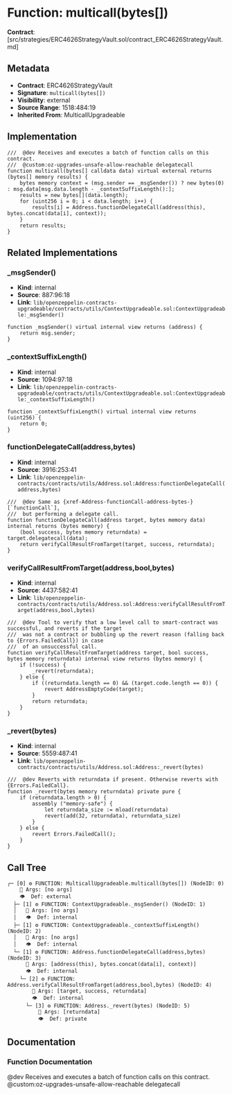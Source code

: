 # Function: multicall(bytes[])

**Contract**: [src/strategies/ERC4626StrategyVault.sol/contract_ERC4626StrategyVault.md]

## Metadata

- **Contract**: ERC4626StrategyVault
- **Signature**: `multicall(bytes[])`
- **Visibility**: external
- **Source Range**: 1518:484:19
- **Inherited From**: MulticallUpgradeable

## Implementation

```solidity
///  @dev Receives and executes a batch of function calls on this contract.
///  @custom:oz-upgrades-unsafe-allow-reachable delegatecall
function multicall(bytes[] calldata data) virtual external returns (bytes[] memory results) {
    bytes memory context = (msg.sender == _msgSender()) ? new bytes(0) : msg.data[msg.data.length - _contextSuffixLength():];
    results = new bytes[](data.length);
    for (uint256 i = 0; i < data.length; i++) {
        results[i] = Address.functionDelegateCall(address(this), bytes.concat(data[i], context));
    }
    return results;
}
```

## Related Implementations

### _msgSender()

- **Kind**: internal
- **Source**: 887:96:18
- **Link**: `lib/openzeppelin-contracts-upgradeable/contracts/utils/ContextUpgradeable.sol:ContextUpgradeable:_msgSender()`

```solidity
function _msgSender() virtual internal view returns (address) {
    return msg.sender;
}
```

### _contextSuffixLength()

- **Kind**: internal
- **Source**: 1094:97:18
- **Link**: `lib/openzeppelin-contracts-upgradeable/contracts/utils/ContextUpgradeable.sol:ContextUpgradeable:_contextSuffixLength()`

```solidity
function _contextSuffixLength() virtual internal view returns (uint256) {
    return 0;
}
```

### functionDelegateCall(address,bytes)

- **Kind**: internal
- **Source**: 3916:253:41
- **Link**: `lib/openzeppelin-contracts/contracts/utils/Address.sol:Address:functionDelegateCall(address,bytes)`

```solidity
///  @dev Same as {xref-Address-functionCall-address-bytes-}[`functionCall`],
///  but performing a delegate call.
function functionDelegateCall(address target, bytes memory data) internal returns (bytes memory) {
    (bool success, bytes memory returndata) = target.delegatecall(data);
    return verifyCallResultFromTarget(target, success, returndata);
}
```

### verifyCallResultFromTarget(address,bool,bytes)

- **Kind**: internal
- **Source**: 4437:582:41
- **Link**: `lib/openzeppelin-contracts/contracts/utils/Address.sol:Address:verifyCallResultFromTarget(address,bool,bytes)`

```solidity
///  @dev Tool to verify that a low level call to smart-contract was successful, and reverts if the target
///  was not a contract or bubbling up the revert reason (falling back to {Errors.FailedCall}) in case
///  of an unsuccessful call.
function verifyCallResultFromTarget(address target, bool success, bytes memory returndata) internal view returns (bytes memory) {
    if (!success) {
        _revert(returndata);
    } else {
        if ((returndata.length == 0) && (target.code.length == 0)) {
            revert AddressEmptyCode(target);
        }
        return returndata;
    }
}
```

### _revert(bytes)

- **Kind**: internal
- **Source**: 5559:487:41
- **Link**: `lib/openzeppelin-contracts/contracts/utils/Address.sol:Address:_revert(bytes)`

```solidity
///  @dev Reverts with returndata if present. Otherwise reverts with {Errors.FailedCall}.
function _revert(bytes memory returndata) private pure {
    if (returndata.length > 0) {
        assembly ("memory-safe") {
            let returndata_size := mload(returndata)
            revert(add(32, returndata), returndata_size)
        }
    } else {
        revert Errors.FailedCall();
    }
}
```

## Call Tree

```
┌─ [0] ⚙️ FUNCTION: MulticallUpgradeable.multicall(bytes[]) (NodeID: 0)
    💬 Args: [no args]
    👁️  Def: external
  ├─ [1] ⚙️ FUNCTION: ContextUpgradeable._msgSender() (NodeID: 1)
  │   💬 Args: [no args]
  │   👁️  Def: internal
  ├─ [1] ⚙️ FUNCTION: ContextUpgradeable._contextSuffixLength() (NodeID: 2)
  │   💬 Args: [no args]
  │   👁️  Def: internal
  └─ [1] ⚙️ FUNCTION: Address.functionDelegateCall(address,bytes) (NodeID: 3)
      💬 Args: [address(this), bytes.concat(data[i], context)]
      👁️  Def: internal
    └─ [2] ⚙️ FUNCTION: Address.verifyCallResultFromTarget(address,bool,bytes) (NodeID: 4)
        💬 Args: [target, success, returndata]
        👁️  Def: internal
      └─ [3] ⚙️ FUNCTION: Address._revert(bytes) (NodeID: 5)
          💬 Args: [returndata]
          👁️  Def: private
```

## Documentation

### Function Documentation

 @dev Receives and executes a batch of function calls on this contract.
 @custom:oz-upgrades-unsafe-allow-reachable delegatecall
